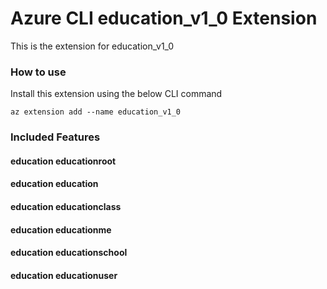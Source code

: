 # Azure CLI education_v1_0 Extension #
This is the extension for education_v1_0

### How to use ###
Install this extension using the below CLI command
```
az extension add --name education_v1_0
```

### Included Features ###
#### education educationroot ####
#### education education ####
#### education educationclass ####
#### education educationme ####
#### education educationschool ####
#### education educationuser ####